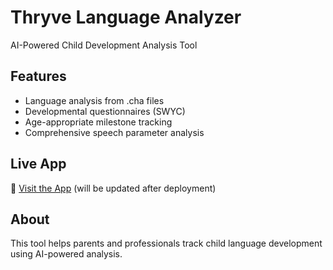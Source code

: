 # Thryve Language Analyzer

AI-Powered Child Development Analysis Tool

## Features
- Language analysis from .cha files
- Developmental questionnaires (SWYC)
- Age-appropriate milestone tracking
- Comprehensive speech parameter analysis

## Live App
🚀 [Visit the App](https://your-app-name.streamlit.app) (will be updated after deployment)

## About
This tool helps parents and professionals track child language development using AI-powered analysis.
